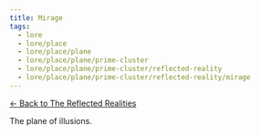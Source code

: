 ```yaml
---
title: Mirage
tags:
  - lore
  - lore/place
  - lore/place/plane
  - lore/place/plane/prime-cluster
  - lore/place/plane/prime-cluster/reflected-reality
  - lore/place/plane/prime-cluster/reflected-reality/mirage
---
```


[<- Back to The Reflected Realities](index.md)

The plane of illusions.
